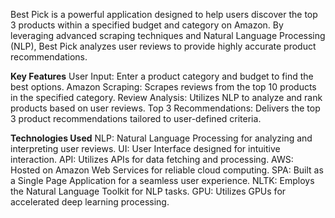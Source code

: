 Best Pick is a powerful application designed to help users discover the top 3 products within a specified budget and category on Amazon. By leveraging advanced scraping techniques and Natural Language Processing (NLP), Best Pick analyzes user reviews to provide highly accurate product recommendations.

**Key Features**
User Input: Enter a product category and budget to find the best options.
Amazon Scraping: Scrapes reviews from the top 10 products in the specified category.
Review Analysis: Utilizes NLP to analyze and rank products based on user reviews.
Top 3 Recommendations: Delivers the top 3 product recommendations tailored to user-defined criteria.

**Technologies Used**
NLP: Natural Language Processing for analyzing and interpreting user reviews.
UI: User Interface designed for intuitive interaction.
API: Utilizes APIs for data fetching and processing.
AWS: Hosted on Amazon Web Services for reliable cloud computing.
SPA: Built as a Single Page Application for a seamless user experience.
NLTK: Employs the Natural Language Toolkit for NLP tasks.
GPU: Utilizes GPUs for accelerated deep learning processing.
